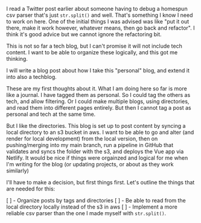 I read a Twitter post earlier about someone having to debug a homespun csv parser that's just `str.split()` and well. That's something I know I need to work on here. One of the initial things I was advised was like "put it out there, make it work however, whatever means, then go back and refactor". I think it's good advice but we cannot ignore the refactoring bit.

This is not so far a tech blog, but I can't promise it will not include tech content. I want to be able to organize these logically, and this got me thinking.

I will write a blog post about how I take this "personal" blog, and extend it into also a techblog.

These are my first thoughts about it. What I am doing here so far is more like a journal. I have tagged them as personal. So I could tag the others as tech, and allow filtering. Or I could make multiple blogs, using directories, and read them into different pages entirely. But then I cannot tag a post as personal and tech at the same time.

But I like the directories. This blog is set up to post content by syncing a local directory to an s3 bucket in aws. I want to be able to go and alter (and render for local development) from the local version, then on pushing/merging into my main branch, run a pipeline in GitHub that validates and syncs the folder with the s3, and deploys the Vue app via Netlify. It would be nice if things were orgainzed and logical for me when I'm writing for the blog (or updating projects, or about as they work similarly)

I'll have to make a decision, but first things first. Let's outline the things that are needed for this:

[ ] - Organize posts by tags and directories
[ ] - Be able to read from the local directory locally instead of the s3 in aws
[ ] - Implement a more reliable csv parser than the one I made myself with `str.split()`.
